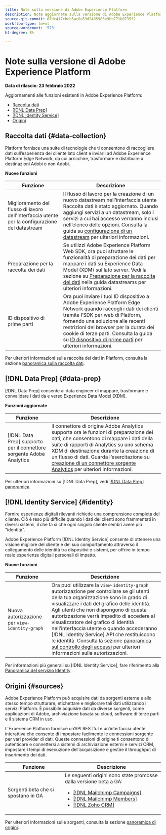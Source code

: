 ```yaml
---
title: Note sulla versione di Adobe Experience Platform
description: Note aggiornate sulla versione di Adobe Experience Platform.
source-git-commit: 07dc417cbeb5ac0a59d2405986e9bb771b0735f2
workflow-type: tm+mt
source-wordcount: '573'
ht-degree: 8%

---
```


# Note sulla versione di Adobe Experience Platform

**Data di rilascio: 23 febbraio 2022**

Aggiornamenti alle funzioni esistenti in Adobe Experience Platform:

- [Raccolta dati](#data-collection)
- [[!DNL Data Prep]](#data-prep)
- [[!DNL Identity Service]](#identity)
- [Origini](#sources)

## Raccolta dati {#data-collection}

Platform fornisce una suite di tecnologie che ti consentono di raccogliere dati sull’esperienza del cliente lato client e inviarli ad Adobe Experience Platform Edge Network, da cui arricchire, trasformare e distribuire a destinazioni Adobi o non Adobi.

**Nuove funzioni**

| Funzione | Descrizione |
| --- | --- |
| Miglioramento del flusso di lavoro dell&#39;interfaccia utente per la configurazione del datastream | Il flusso di lavoro per la creazione di un nuovo datastream nell’interfaccia utente Raccolta dati è stato aggiornato. Quando aggiungi servizi a un datastream, solo i servizi a cui hai accesso verranno inclusi nell’elenco delle opzioni. Consulta la guida su [configurazione di un datastream](../../edge/fundamentals/datastreams.md) per ulteriori informazioni. |
| Preparazione per la raccolta dei dati | Se utilizzi Adobe Experience Platform Web SDK, ora puoi sfruttare le funzionalità di preparazione dei dati per mappare i dati su Experience Data Model (XDM) sul lato server. Vedi la sezione su [Preparazione per la raccolta dei dati](../../edge/fundamentals/datastreams.md#data-prep) nella guida datastreams per ulteriori informazioni. |
| ID dispositivo di prime parti | Ora puoi inviare i tuoi ID dispositivo a Adobe Experience Platform Edge Network quando raccogli i dati dei clienti tramite l’SDK per web di Platform, fornendo una soluzione alle recenti restrizioni del browser per la durata dei cookie di terze parti. Consulta la guida su [ID dispositivo di prime parti](../../edge/identity/first-party-device-ids.md) per ulteriori informazioni. |

Per ulteriori informazioni sulla raccolta dei dati in Platform, consulta la sezione [panoramica sulla raccolta dati](../../collection/home.md).


## [!DNL Data Prep] {#data-prep}

[!DNL Data Prep] consente ai data engineer di mappare, trasformare e convalidare i dati da e verso Experience Data Model (XDM).

**Funzioni aggiornate**

| Funzione | Descrizione |
| --- | --- |
| [!DNL Data Prep] supporto per il connettore sorgente Adobe Analytics | Il connettore di origine Adobe Analytics supporta ora le funzioni di preparazione dei dati, che consentono di mappare i dati della suite di rapporti di Analytics su uno schema XDM di destinazione durante la creazione di un flusso di dati. Guarda l’esercitazione su [creazione di un connettore sorgente Analytics](../../sources/tutorials/ui/create/adobe-applications/analytics.md) per ulteriori informazioni. |

Per ulteriori informazioni su [!DNL Data Prep], vedi [[!DNL Data Prep] panoramica](../../data-prep/home.md).

## [!DNL Identity Service] {#identity}

Fornire esperienze digitali rilevanti richiede una comprensione completa del cliente. Ciò è reso più difficile quando i dati dei clienti sono frammentati in diversi sistemi, il che fa sì che ogni singolo cliente sembri avere più &quot;identità&quot;.

Adobe Experience Platform [!DNL Identity Service] consente di ottenere una visione migliore del cliente e del suo comportamento attraverso il collegamento delle identità tra dispositivi e sistemi, per offrire in tempo reale esperienze digitali personali di impatto.

**Nuove funzioni**

| Funzione | Descrizione |
| --- | --- |
| Nuova autorizzazione per `view-identity-graph` | Ora puoi utilizzare la `view-identity-graph` autorizzazione per controllare se gli utenti della tua organizzazione sono in grado di visualizzare i dati del grafico delle identità. Agli utenti che non dispongono di questa autorizzazione verrà impedito di accedere al visualizzatore del grafico di identità nell’interfaccia utente o quando accederanno [!DNL Identity Service] API che restituiscono le identità. Consulta la sezione [panoramica sul controllo degli accessi](../../access-control/home.md) per ulteriori informazioni sulle autorizzazioni. |

Per informazioni più generali su [!DNL Identity Service], fare riferimento alla [Panoramica del servizio Identity](../../identity-service/home.md).

## Origini {#sources}

Adobe Experience Platform può acquisire dati da sorgenti esterne e allo stesso tempo strutturare, etichettare e migliorare tali dati utilizzando i servizi Platform. È possibile acquisire dati da diverse sorgenti, come applicazioni di Adobe, archiviazione basata su cloud, software di terze parti e il sistema CRM in uso.

L’Experience Platform fornisce un’API RESTful e un’interfaccia utente interattiva che consente di impostare facilmente le connessioni sorgente per vari provider di dati. Queste connessioni di origine ti consentono di autenticare e connettersi a sistemi di archiviazione esterni e servizi CRM, impostare i tempi di esecuzione dell’acquisizione e gestire il throughput di inserimento dei dati.

| Funzione | Descrizione |
| --- | --- |
| Sorgenti beta che si spostano in GA | Le seguenti origini sono state promosse dalla versione beta a GA: <ul><li>[[!DNL Mailchimp Campaigns]](../../sources/connectors/marketing-automation/mailchimp.md)</li><li>[[!DNL Mailchimp Members]](../../sources/connectors/marketing-automation/mailchimp.md)</li><li>[[!DNL Zoho CRM]](../../sources/connectors/crm/zoho.md)</li></ul> |

Per ulteriori informazioni sulle sorgenti, consulta la sezione [panoramica di origini](../../sources/home.md).
